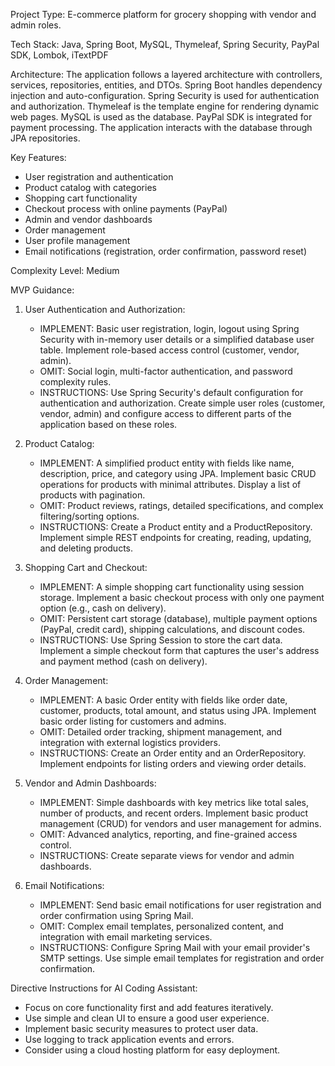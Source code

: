 Project Type: E-commerce platform for grocery shopping with vendor and admin roles.

Tech Stack: Java, Spring Boot, MySQL, Thymeleaf, Spring Security, PayPal SDK, Lombok, iTextPDF

Architecture: The application follows a layered architecture with controllers, services, repositories, entities, and DTOs. Spring Boot handles dependency injection and auto-configuration. Spring Security is used for authentication and authorization. Thymeleaf is the template engine for rendering dynamic web pages. MySQL is used as the database. PayPal SDK is integrated for payment processing. The application interacts with the database through JPA repositories.

Key Features:
- User registration and authentication
- Product catalog with categories
- Shopping cart functionality
- Checkout process with online payments (PayPal)
- Admin and vendor dashboards
- Order management
- User profile management
- Email notifications (registration, order confirmation, password reset)

Complexity Level: Medium

MVP Guidance:

1. User Authentication and Authorization:
   - IMPLEMENT: Basic user registration, login, logout using Spring Security with in-memory user details or a simplified database user table. Implement role-based access control (customer, vendor, admin).
   - OMIT: Social login, multi-factor authentication, and password complexity rules.
   - INSTRUCTIONS: Use Spring Security's default configuration for authentication and authorization. Create simple user roles (customer, vendor, admin) and configure access to different parts of the application based on these roles.

2. Product Catalog:
   - IMPLEMENT: A simplified product entity with fields like name, description, price, and category using JPA. Implement basic CRUD operations for products with minimal attributes. Display a list of products with pagination.
   - OMIT: Product reviews, ratings, detailed specifications, and complex filtering/sorting options.
   - INSTRUCTIONS: Create a Product entity and a ProductRepository. Implement simple REST endpoints for creating, reading, updating, and deleting products.

3. Shopping Cart and Checkout:
   - IMPLEMENT: A simple shopping cart functionality using session storage. Implement a basic checkout process with only one payment option (e.g., cash on delivery).
   - OMIT: Persistent cart storage (database), multiple payment options (PayPal, credit card), shipping calculations, and discount codes.
   - INSTRUCTIONS: Use Spring Session to store the cart data. Implement a simple checkout form that captures the user's address and payment method (cash on delivery).

4. Order Management:
   - IMPLEMENT: A basic Order entity with fields like order date, customer, products, total amount, and status using JPA. Implement basic order listing for customers and admins.
   - OMIT: Detailed order tracking, shipment management, and integration with external logistics providers.
   - INSTRUCTIONS: Create an Order entity and an OrderRepository. Implement endpoints for listing orders and viewing order details.

5. Vendor and Admin Dashboards:
   - IMPLEMENT: Simple dashboards with key metrics like total sales, number of products, and recent orders. Implement basic product management (CRUD) for vendors and user management for admins.
   - OMIT: Advanced analytics, reporting, and fine-grained access control.
   - INSTRUCTIONS: Create separate views for vendor and admin dashboards.

6. Email Notifications:
   - IMPLEMENT: Send basic email notifications for user registration and order confirmation using Spring Mail.
   - OMIT: Complex email templates, personalized content, and integration with email marketing services.
   - INSTRUCTIONS: Configure Spring Mail with your email provider's SMTP settings. Use simple email templates for registration and order confirmation.

Directive Instructions for AI Coding Assistant:
- Focus on core functionality first and add features iteratively.
- Use simple and clean UI to ensure a good user experience.
- Implement basic security measures to protect user data.
- Use logging to track application events and errors.
- Consider using a cloud hosting platform for easy deployment.
